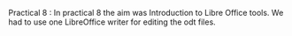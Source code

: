 Practical 8 : 
In practical 8 the aim was Introduction to Libre Office tools. 
We had to use one LibreOffice writer for editing the odt files.
